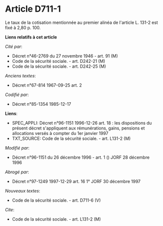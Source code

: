 # Article D711-1

Le taux de la cotisation mentionnée au premier alinéa de l'article L. 131-2 est fixé à 2,80 p. 100.

**Liens relatifs à cet article**

_Cité par_:

  - Décret n°46-2769 du 27 novembre 1946 - art. 91 (M)
  - Code de la sécurité sociale. - art. D242-21 (M)
  - Code de la sécurité sociale. - art. D242-25 (M)

_Anciens textes_:

  - Décret n°67-814 1967-09-25 art. 2

_Codifié par_:

  - Décret n°85-1354 1985-12-17

**Liens**:

  - SPEC_APPLI: Décret n°96-1151 1996-12-26 art. 18 : les dispositions du présent décret s'appliquent aux rémunérations, gains, pensions et allocations versés à compter du 1er janvier 1997
  - TXT_SOURCE: Code de la sécurité sociale. - art. L131-2 (M)

_Modifié par_:

  - Décret n°96-1151 du 26 décembre 1996 - art. 1 () JORF 28 décembre 1996

_Abrogé par_:

  - Décret n°97-1249 1997-12-29 art. 16 1° JORF 30 décembre 1997

_Nouveaux textes_:

  - Code de la sécurité sociale. - art. D711-6 (V)

_Cite_:

  - Code de la sécurité sociale. - art. L131-2 (M)
